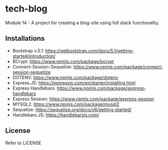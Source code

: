 # tech-blog

Module 14 - A project for creating a blog-site using full stack functionality.

## Installations

- Bootstrap v.5.1: https://getbootstrap.com/docs/5.1/getting-started/introduction/
- BCrypt: https://www.npmjs.com/package/bcrypt
- Connect-Session-Sequelize: https://www.npmjs.com/package/connect-session-sequelize
- DOTENV: https://www.npmjs.com/package/dotenv
- Express.JS: https://expressjs.com/en/starter/installing.html
- Express Handlebars: https://www.npmjs.com/package/express-handlebars
- Express Session: https://www.npmjs.com/package/express-session
- MYSQL2: https://www.npmjs.com/package/mysql2
- Sequelize: https://sequelize.org/docs/v6/getting-started/
- Handlebars.JS: https://handlebarsjs.com/

## License

Refer to LICENSE
